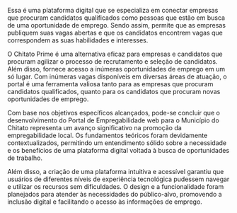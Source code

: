 Essa é uma plataforma digital que se especializa em conectar empresas que procuram candidatos qualificados como pessoas que estão em busca de uma oportunidade de emprego. Sendo assim, permite que as empresas publiquem suas vagas abertas e que os candidatos encontrem vagas que correspondem as suas habilidades e interesses.

O Chitato Prime é uma alternativa eficaz para empresas e candidatos que procuram agilizar o processo de recrutamento e seleção de candidatos. Além disso, fornece acesso a inúmeras oportunidades de emprego em um só lugar. Com inúmeras vagas disponíveis em diversas áreas de atuação, o portal é uma ferramenta valiosa tanto para as empresas que procuram candidatos qualificados, quanto para os candidatos que procuram novas oportunidades de emprego.

Com base nos objetivos específicos alcançados, pode-se concluir que o desenvolvimento do Portal de Empregabilidade web para o Município do Chitato representa um avanço significativo na promoção da empregabilidade local. Os fundamentos teóricos foram devidamente contextualizados, permitindo um entendimento sólido sobre a necessidade e os benefícios de uma plataforma digital voltada à busca de oportunidades de trabalho.

Além disso, a criação de uma plataforma intuitiva e acessível garantiu que usuários de diferentes níveis de experiência tecnológica pudessem navegar e utilizar os recursos sem dificuldades. O design e a funcionalidade foram planejados para atender às necessidades do público-alvo, promovendo a inclusão digital e facilitando o acesso às informações de emprego.